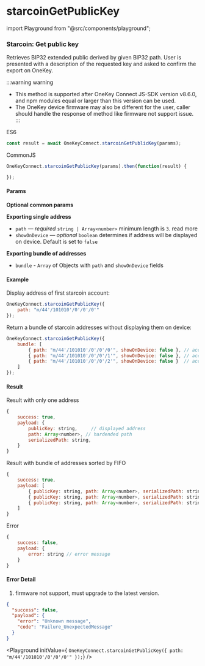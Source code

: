 # starcoinGetPublicKey

import Playground from "@src/components/playground";

### Starcoin: Get public key

Retrieves BIP32 extended public derived by given BIP32 path. User is presented with a description of the requested key and asked to confirm the export on OneKey.

:::warning warning

* This method is supported after OneKey Connect JS-SDK version v8.6.0, and npm modules equal or larger than this version can be used.
* The OneKey device firmware may also be different for the user, caller should handle the response of method like firmware not support issue. :::

ES6

```javascript
const result = await OneKeyConnect.starcoinGetPublicKey(params);
```

CommonJS

```javascript
OneKeyConnect.starcoinGetPublicKey(params).then(function(result) {

});
```

#### Params

**Optional common params**

**Exporting single address**

* `path` — _required_ `string | Array<number>` minimum length is `3`. read more
* `showOnDevice` — _optional_ `boolean` determines if address will be displayed on device. Default is set to `false`

**Exporting bundle of addresses**

* `bundle` - `Array` of Objects with `path` and `showOnDevice` fields

#### Example

Display address of first starcoin account:

```javascript
OneKeyConnect.starcoinGetPublicKey({
    path: "m/44'/101010'/0'/0'/0'"
});
```

Return a bundle of starcoin addresses without displaying them on device:

```javascript
OneKeyConnect.starcoinGetPublicKey({
    bundle: [
        { path: "m/44'/101010'/0'/0'/0'", showOnDevice: false }, // account 1
        { path: "m/44'/101010'/0'/0'/1'", showOnDevice: false }, // account 2
        { path: "m/44'/101010'/0'/0'/2'", showOnDevice: false }  // account 3
    ]
});
```

#### Result

Result with only one address

```javascript
{
    success: true,
    payload: {
        publicKey: string,     // displayed address
        path: Array<number>, // hardended path
        serializedPath: string,
    }
}
```

Result with bundle of addresses sorted by FIFO

```javascript
{
    success: true,
    payload: [
        { publicKey: string, path: Array<number>, serializedPath: string }, // account 1
        { publicKey: string, path: Array<number>, serializedPath: string }, // account 2
        { publicKey: string, path: Array<number>, serializedPath: string }  // account 3
    ]
}
```

Error

```javascript
{
    success: false,
    payload: {
        error: string // error message
    }
}
```

#### Error Detail

1. firmware not support, must upgrade to the latest version.

```json
{
  "success": false,
  "payload": {
    "error": "Unknown message",
    "code": "Failure_UnexpectedMessage"
  }
}
```

\<Playground initValue={ `OneKeyConnect.starcoinGetPublicKey({ path: "m/44'/101010'/0'/0'/0'" });`} />
